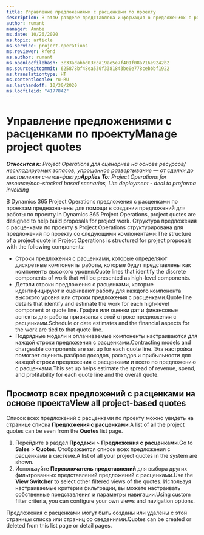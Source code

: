 ```yaml
---
title: Управление предложениями с расценками по проекту
description: В этом разделе представлена информация о предложениях с расценками по проекту.
author: rumant
manager: Annbe
ms.date: 10/26/2020
ms.topic: article
ms.service: project-operations
ms.reviewer: kfend
ms.author: rumant
ms.openlocfilehash: 3c33adabbd03cca19ae5e7f401f08a716e9242b2
ms.sourcegitcommit: 625878bf48ea530f3381843be0e778cebbbf1922
ms.translationtype: HT
ms.contentlocale: ru-RU
ms.lasthandoff: 10/30/2020
ms.locfileid: "4177842"
---
```

# <a name="manage-project-quotes"></a><span data-ttu-id="c8c28-103">Управление предложениями с расценками по проекту</span><span class="sxs-lookup"><span data-stu-id="c8c28-103">Manage project quotes</span></span>

<span data-ttu-id="c8c28-104">_**Относится к:** Project Operations для сценариев на основе ресурсов/нескладируемых запасов, упрощенное развертывание — от сделки до выставления счетов-фактур_</span><span class="sxs-lookup"><span data-stu-id="c8c28-104">_**Applies To:** Project Operations for resource/non-stocked based scenarios, Lite deployment - deal to proforma invoicing_</span></span>

<span data-ttu-id="c8c28-105">В Dynamics 365 Project Operations предложения с расценками по проектам предназначены для помощи в создании предложений для работы по проекту.</span><span class="sxs-lookup"><span data-stu-id="c8c28-105">In Dynamics 365 Project Operations, project quotes are designed to help build proposals for project work.</span></span> <span data-ttu-id="c8c28-106">Структура предложения с расценками по проекту в Project Operations структурирована для предложений по проекту со следующими компонентами:</span><span class="sxs-lookup"><span data-stu-id="c8c28-106">The structure of a project quote in Project Operations is structured for project proposals with the following components:</span></span>

  - <span data-ttu-id="c8c28-107">Строки предложения с расценками, которые определяют дискретные компоненты работы, которые будут представлены как компоненты высокого уровня.</span><span class="sxs-lookup"><span data-stu-id="c8c28-107">Quote lines that identify the discrete components of work that will be presented as high-level components.</span></span>
  - <span data-ttu-id="c8c28-108">Детали строки предложения с расценками, которые идентифицируют и оценивают работу для каждого компонента высокого уровня или строки предложения с расценками.</span><span class="sxs-lookup"><span data-stu-id="c8c28-108">Quote line details that identify and estimate the work for each high-level component or quote line.</span></span> <span data-ttu-id="c8c28-109">График или оценки дат и финансовые аспекты для работы привязаны к этой строке предложения с расценками.</span><span class="sxs-lookup"><span data-stu-id="c8c28-109">Schedule or date estimates and the financial aspects for the work are tied to that quote line.</span></span>
  - <span data-ttu-id="c8c28-110">Подрядные модели и оплачиваемые компоненты настраиваются для каждой строки предложения с расценками.</span><span class="sxs-lookup"><span data-stu-id="c8c28-110">Contracting models and chargeable components are set up for each quote line.</span></span> <span data-ttu-id="c8c28-111">Эта настройка помогает оценить разброс доходов, расходов и прибыльности для каждой строки предложения с расценками и всего по предложению с расценками.</span><span class="sxs-lookup"><span data-stu-id="c8c28-111">This set up helps estimate the spread of revenue, spend, and profitability for each quote line and the overall quote.</span></span>

## <a name="view-all-project-based-quotes"></a><span data-ttu-id="c8c28-112">Просмотр всех предложений с расценками на основе проекта</span><span class="sxs-lookup"><span data-stu-id="c8c28-112">View all project-based quotes</span></span>

<span data-ttu-id="c8c28-113">Список всех предложений с расценками по проекту можно увидеть на странице списка **Предложения с расценками**.</span><span class="sxs-lookup"><span data-stu-id="c8c28-113">A list of all the project quotes can be seen from the **Quotes** list page.</span></span> 

1. <span data-ttu-id="c8c28-114">Перейдите в раздел **Продажи** > **Предложения с расценками**.</span><span class="sxs-lookup"><span data-stu-id="c8c28-114">Go to **Sales** > **Quotes**.</span></span> <span data-ttu-id="c8c28-115">Отображается список всех предложения с расценками в системе.</span><span class="sxs-lookup"><span data-stu-id="c8c28-115">A list of all your project quotes in the system are shown.</span></span> 
2. <span data-ttu-id="c8c28-116">Используйте **Переключатель представлений** для выбора других фильтрованных представлений предложений с расценками.</span><span class="sxs-lookup"><span data-stu-id="c8c28-116">Use the **View Switcher** to select other filtered views of the quotes.</span></span> <span data-ttu-id="c8c28-117">Используя настраиваемые критерии фильтрации, вы можете настраивать собственные представления и параметры навигации.</span><span class="sxs-lookup"><span data-stu-id="c8c28-117">Using custom filter criteria, you can configure your own views and navigation options.</span></span>

<span data-ttu-id="c8c28-118">Предложения с расценками могут быть созданы или удалены с этой страницы списка или страниц со сведениями.</span><span class="sxs-lookup"><span data-stu-id="c8c28-118">Quotes can be created or deleted from this list page or detail pages.</span></span>
